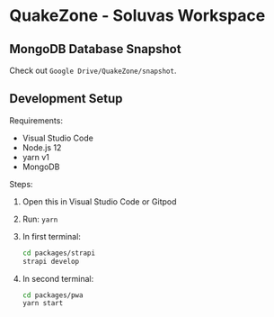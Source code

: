# QuakeZone - Soluvas Workspace

## MongoDB Database Snapshot

Check out `Google Drive/QuakeZone/snapshot`.

## Development Setup

Requirements:

* Visual Studio Code
* Node.js 12
* yarn v1
* MongoDB

Steps:

1. Open this in Visual Studio Code or Gitpod
2. Run: `yarn`
3. In first terminal:

   ```bash
   cd packages/strapi
   strapi develop
   ```

4. In second terminal:

   ```bash
   cd packages/pwa
   yarn start
   ```
